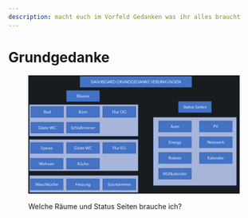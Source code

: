 ```yaml
---
description: macht euch im Vorfeld Gedanken was ihr alles braucht
---
```


# Grundgedanke

<figure><img src="../../../.gitbook/assets/image (5).png" alt=""><figcaption><p>Welche Räume und Status Seiten brauche ich?</p></figcaption></figure>
